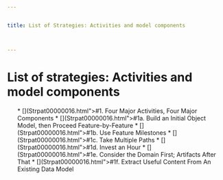 ```yaml
---


title: List of Strategies: Activities and model components



---
```

# List of strategies: Activities and model components 

<ul>
* [](Strpat00000016.html">#1.</a> Four Major Activities, Four Major Components </li>
* [](Strpat00000016.html">#1a.</a> Build an Initial Object Model, then Proceed Feature-by-Feature </li>
* [](Strpat00000016.html">#1b.</a> Use Feature Milestones </li>
* [](Strpat00000016.html">#1c.</a> Take Multiple Paths </li>
* [](Strpat00000016.html">#1d.</a> Invest an Hour </li>
* [](Strpat00000016.html">#1e.</a> Consider the Domain First; Artifacts After That </li>
* [](Strpat00000016.html">#1f.</a> Extract Useful Content From An Existing Data Model </li>
</ul>




